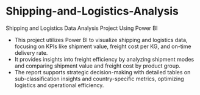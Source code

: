 # Shipping-and-Logistics-Analysis
Shipping and Logistics Data Analysis Project Using Power BI

-	This project utilizes Power BI to visualize shipping and logistics data, focusing on KPIs like shipment value, freight cost per KG, and on-time delivery rate.
-	It provides insights into freight efficiency by analyzing shipment modes and comparing shipment value and freight cost by product group.
-	The report supports strategic decision-making with detailed tables on sub-classification insights and country-specific metrics, optimizing logistics and operational efficiency.

